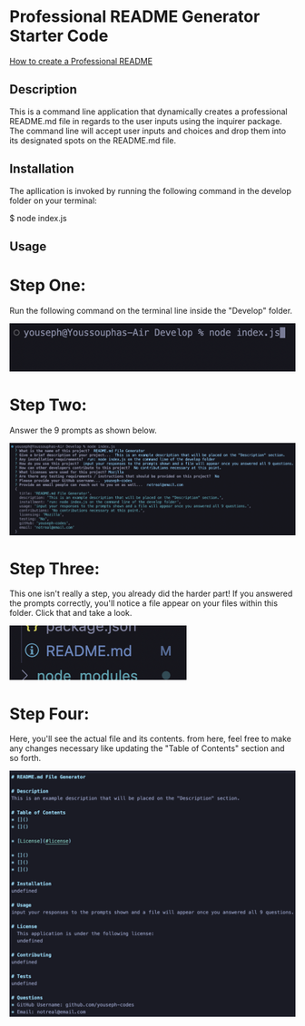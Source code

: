 # Professional README Generator Starter Code

[How to create a Professional README](https://coding-boot-camp.github.io/full-stack/github/professional-readme-guide)

## Description

This is a command line application that dynamically creates a professional README.md file in regards to the user inputs using the inquirer package. The command line will accept user inputs and choices and drop them into its designated spots on the README.md file.

## Installation

The apllication is invoked by running the following command in the develop folder on your terminal:

$ node index.js

## Usage

# Step One:
Run the following command on the terminal line inside the "Develop" folder.

![step one](./images/Screen%20Shot%202022-10-10%20at%2012.31.53%20PM.png)

# Step Two:
Answer the 9 prompts as shown below.

![step two](./images/Screen%20Shot%202022-10-10%20at%2012.37.46%20PM.png)

# Step Three:
This one isn't really a step, you already did the harder part! If you answered the prompts correctly, you'll notice a file appear on your files within this folder. Click that and take a look. 

![step three](./images/Screen%20Shot%202022-10-10%20at%2012.38.17%20PM.png)

# Step Four:
Here, you'll see the actual file and its contents. from here, feel free to make any changes necessary like updating the "Table of Contents" section and so forth. 

![step four](./images/Screen%20Shot%202022-10-10%20at%2012.38.41%20PM.png)